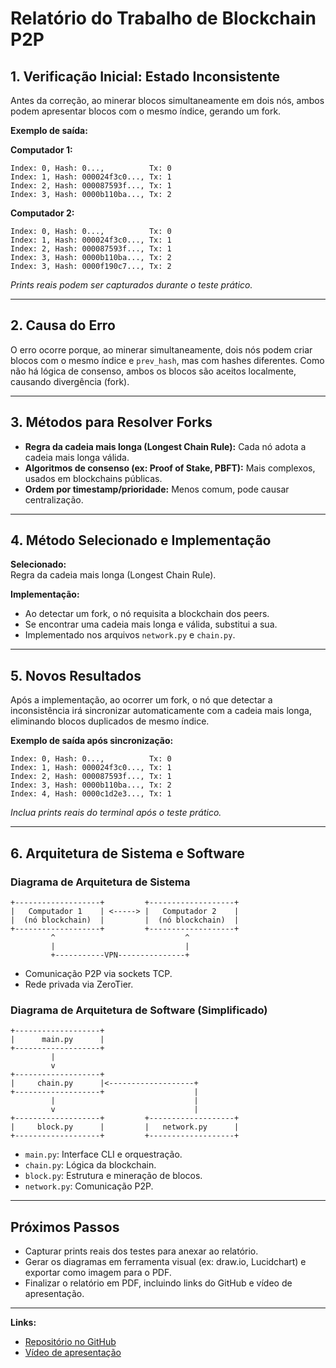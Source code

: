 # Relatório do Trabalho de Blockchain P2P

## 1. Verificação Inicial: Estado Inconsistente

Antes da correção, ao minerar blocos simultaneamente em dois nós, ambos podem apresentar blocos com o mesmo índice, gerando um fork.

**Exemplo de saída:**

**Computador 1:**
```
Index: 0, Hash: 0...,          Tx: 0
Index: 1, Hash: 000024f3c0..., Tx: 1
Index: 2, Hash: 000087593f..., Tx: 1
Index: 3, Hash: 0000b110ba..., Tx: 2
```
**Computador 2:**
```
Index: 0, Hash: 0...,          Tx: 0
Index: 1, Hash: 000024f3c0..., Tx: 1
Index: 2, Hash: 000087593f..., Tx: 1
Index: 3, Hash: 0000b110ba..., Tx: 2
Index: 3, Hash: 0000f190c7..., Tx: 2
```
*Prints reais podem ser capturados durante o teste prático.*

---

## 2. Causa do Erro

O erro ocorre porque, ao minerar simultaneamente, dois nós podem criar blocos com o mesmo índice e `prev_hash`, mas com hashes diferentes. Como não há lógica de consenso, ambos os blocos são aceitos localmente, causando divergência (fork).

---

## 3. Métodos para Resolver Forks

- **Regra da cadeia mais longa (Longest Chain Rule):** Cada nó adota a cadeia mais longa válida.
- **Algoritmos de consenso (ex: Proof of Stake, PBFT):** Mais complexos, usados em blockchains públicas.
- **Ordem por timestamp/prioridade:** Menos comum, pode causar centralização.

---

## 4. Método Selecionado e Implementação

**Selecionado:**  
Regra da cadeia mais longa (Longest Chain Rule).

**Implementação:**  
- Ao detectar um fork, o nó requisita a blockchain dos peers.
- Se encontrar uma cadeia mais longa e válida, substitui a sua.
- Implementado nos arquivos `network.py` e `chain.py`.

---

## 5. Novos Resultados

Após a implementação, ao ocorrer um fork, o nó que detectar a inconsistência irá sincronizar automaticamente com a cadeia mais longa, eliminando blocos duplicados de mesmo índice.

**Exemplo de saída após sincronização:**
```
Index: 0, Hash: 0...,          Tx: 0
Index: 1, Hash: 000024f3c0..., Tx: 1
Index: 2, Hash: 000087593f..., Tx: 1
Index: 3, Hash: 0000b110ba..., Tx: 2
Index: 4, Hash: 0000c1d2e3..., Tx: 1
```
*Inclua prints reais do terminal após o teste prático.*

---

## 6. Arquitetura de Sistema e Software

### Diagrama de Arquitetura de Sistema

```
+-------------------+         +-------------------+
|   Computador 1    | <-----> |   Computador 2    |
|  (nó blockchain)  |         |  (nó blockchain)  |
+-------------------+         +-------------------+
         ^                             ^
         |                             |
         +-----------VPN---------------+
```
- Comunicação P2P via sockets TCP.
- Rede privada via ZeroTier.

### Diagrama de Arquitetura de Software (Simplificado)

```
+-------------------+
|      main.py      |
+-------------------+
         |
         v
+-------------------+
|     chain.py      |<-------------------+
+-------------------+                    |
         |                               |
         v                               |
+-------------------+         +-------------------+
|     block.py      |         |   network.py      |
+-------------------+         +-------------------+
```
- `main.py`: Interface CLI e orquestração.
- `chain.py`: Lógica da blockchain.
- `block.py`: Estrutura e mineração de blocos.
- `network.py`: Comunicação P2P.

---

## Próximos Passos

- Capturar prints reais dos testes para anexar ao relatório.
- Gerar os diagramas em ferramenta visual (ex: draw.io, Lucidchart) e exportar como imagem para o PDF.
- Finalizar o relatório em PDF, incluindo links do GitHub e vídeo de apresentação.

---

**Links:**
- [Repositório no GitHub](https://github.com/SEU_USUARIO/SEU_REPOSITORIO)
- [Vídeo de apresentação](https://youtube.com/SEU_VIDEO) 